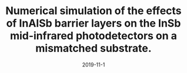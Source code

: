 ---
title: "Numerical simulation of the effects of InAlSb barrier layers on the InSb mid-infrared photodetectors on a mismatched substrate."
collection: publications
permalink: /publication/2019-conf1-spie
date: 2019-11-1
level: conference
venue: 'International Society for Optics and Photonics'
paperurl: '/files/pdf/papers/SPIE.pdf'
link: 'https://doi.org/10.1117/12.2536915'
code: 'https://bw-wang.github.io/publications/'
github: 'https://github.com/jayrobwilliams/Peace-Agreement-Strength'
citation: 'Zhao, Zhiqin, Xu Qian, <b>Bowen Wang</b>, and Bowen Jia. "Numerical simulation of the effects of InAlSb barrier layers on the InSb mid-infrared photodetectors on a mismatched substrate." In <i>Optoelectronic Devices and Integration VIII<i>, vol. 11184, p. 1118411. International Society for Optics and Photonics, 2019'
---